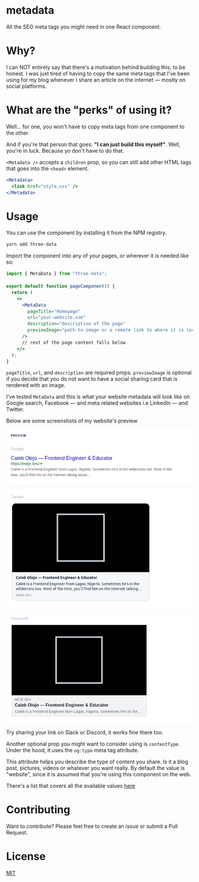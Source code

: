 # metadata

All the SEO meta tags you might need in one React component.

# Why?

I can NOT entirely say that there's a motivation behind building this, to be honest. I was just tired of having to copy the same meta tags that I've been using for my blog whenever I share an article on the internet &mdash; mostly on social platforms.

# What are the "perks" of using it?

Well... for one, you won't have to copy meta tags from one component to the other.

And if you're that person that goes: **"I can just build this myself"**. Well, you're in luck. Because yo don't have to do that.

`<Metadata />` accepts a `children` prop, so you can still add other HTML tags that goes into the `<head>` element.

```jsx
<Metadata>
  <link href="style.css" />
</Metadata>
```

# Usage

You can use the component by installing it from the NPM registry.

```bash
yarn add three-data
```

Import the component into any of your pages, or wherever it is needed like so:

```jsx
import { MetaData } from "three-data";

export default function pageComponent() {
  return (
    <>
      <MetaData
        pageTitle="Homepage"
        url="your-website.com"
        description="description of the page"
        previewImage="path-to-image or a remote link to where it is located."
      />
      // rest of the page content falls below
    </>
  );
}
```

`pageTitle`, `url`, and `description` are required props. `previewImage` is optional if you decide that you do not want to have a social sharing card that is rendered with an image.

I've tested `MetaData` and this is what your website metadata will look like on Google search, Facebook &mdash; and meta related websites i.e LinkedIn &mdash; and Twitter. 

Below are some screenshots of my website's preview

![Preview of Caleb's website on Google Search](./public/img/google.png)

![Preview of Caleb's website on Twitter](./public//img/twitter.png)

![Preview of Caleb's website on Facebook](./public/img/facebook.png)

Try sharing your link on Slack or Discord, it works fine there too.

Another optional prop you might want to consider using is `contentType`. Under the hood, it uses the `og:type` meta tag attribute. 

This attribute helps you describe the type of content you share. Is it a blog post, pictures, videos or whatever you want really. By default the value is "website", since it is assumed that you're using this component on the web.

There's a list that covers all the available values [here](https://ogp.me/#types)

# Contributing

Want to contribute? Please feel free to create an issue or submit a Pull Request.

# License 

[MIT](LICENSE)